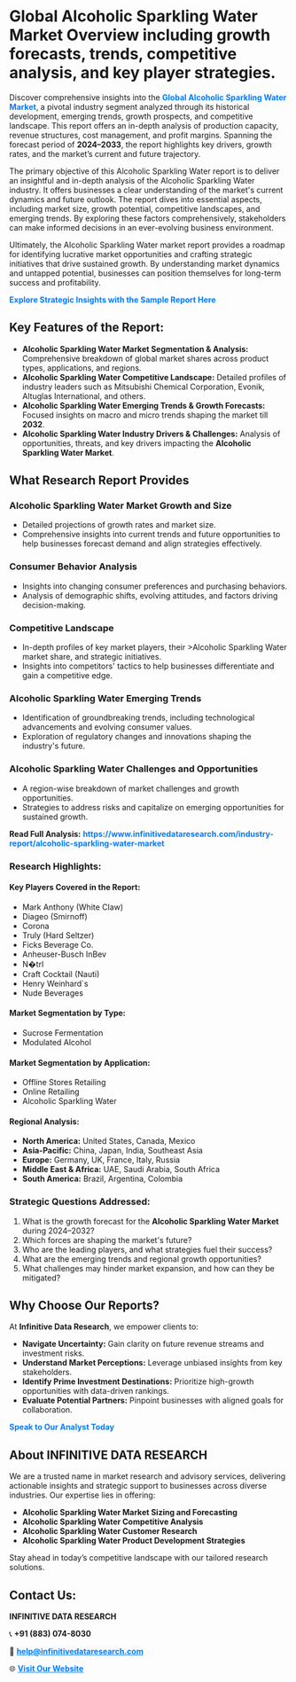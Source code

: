 <h1>Global Alcoholic Sparkling Water Market Overview including growth forecasts, trends, competitive analysis, and key player strategies.</h1>
<p>
Discover comprehensive insights into the 
<a href="https://www.infinitivedataresearch.com/industry-report/alcoholic-sparkling-water-market" rel="dofollow" style="color: #007BFF; text-decoration: none;"><strong>Global Alcoholic Sparkling Water Market</strong></a>, a pivotal industry segment analyzed through its historical development, emerging trends, growth prospects, and competitive landscape. This report offers an in-depth analysis of production capacity, revenue structures, cost management, and profit margins. Spanning the forecast period of <strong>2024–2033</strong>, the report highlights key drivers, growth rates, and the market’s current and future trajectory.
</p>
<p>
The primary objective of this Alcoholic Sparkling Water report is to deliver an insightful and in-depth analysis of the Alcoholic Sparkling Water industry. It offers businesses a clear understanding of the market's current dynamics and future outlook. The report dives into essential aspects, including market size, growth potential, competitive landscapes, and emerging trends. By exploring these factors comprehensively, stakeholders can make informed decisions in an ever-evolving business environment.
</p>
<p>
Ultimately, the Alcoholic Sparkling Water market report provides a roadmap for identifying lucrative market opportunities and crafting strategic initiatives that drive sustained growth. By understanding market dynamics and untapped potential, businesses can position themselves for long-term success and profitability.
</p>
<p>
<a href="https://www.infinitivedataresearch.com/request-sample/reportId=107512" style="color: #007BFF; text-decoration: none;"><strong>Explore Strategic Insights with the Sample Report Here</strong></a>
</p>

<h2>Key Features of the Report:</h2>
<ul>
<li><strong>Alcoholic Sparkling Water Market Segmentation & Analysis:</strong> Comprehensive breakdown of global market shares across product types, applications, and regions.</li>
<li><strong>Alcoholic Sparkling Water Competitive Landscape:</strong> Detailed profiles of industry leaders such as Mitsubishi Chemical Corporation, Evonik, Altuglas International, and others.</li>
<li><strong>Alcoholic Sparkling Water Emerging Trends & Growth Forecasts:</strong> Focused insights on macro and micro trends shaping the market till <strong>2032</strong>.</li>
<li><strong>Alcoholic Sparkling Water Industry Drivers & Challenges:</strong> Analysis of opportunities, threats, and key drivers impacting the <strong>Alcoholic Sparkling Water Market</strong>.</li>
</ul>

<h2>What Research Report Provides</h2>
<h3>Alcoholic Sparkling Water Market Growth and Size</h3>
<ul>
<li>Detailed projections of growth rates and market size.</li>
<li>Comprehensive insights into current trends and future opportunities to help businesses forecast demand and align strategies effectively.</li>
</ul>

<h3>Consumer Behavior Analysis</h3>
<ul>
<li>Insights into changing consumer preferences and purchasing behaviors.</li>
<li>Analysis of demographic shifts, evolving attitudes, and factors driving decision-making.</li>
</ul>

<h3>Competitive Landscape</h3>
<ul>
<li>In-depth profiles of key market players, their >Alcoholic Sparkling Water market share, and strategic initiatives.</li>
<li>Insights into competitors' tactics to help businesses differentiate and gain a competitive edge.</li>
</ul>

<h3>Alcoholic Sparkling Water Emerging Trends</h3>
<ul>
<li>Identification of groundbreaking trends, including technological advancements and evolving consumer values.</li>
<li>Exploration of regulatory changes and innovations shaping the industry's future.</li>
</ul>

<h3>Alcoholic Sparkling Water Challenges and Opportunities</h3>
<ul>
<li>A region-wise breakdown of market challenges and growth opportunities.</li>
<li>Strategies to address risks and capitalize on emerging opportunities for sustained growth.</li>
</ul>
<p><strong>Read Full Analysis:</strong> <a href="https://www.infinitivedataresearch.com/industry-report/alcoholic-sparkling-water-market" rel="dofollow" style="color: #007BFF; text-decoration: none;"><strong>https://www.infinitivedataresearch.com/industry-report/alcoholic-sparkling-water-market</strong></a></p>
<h3>Research Highlights:</h3>
<h4>Key Players Covered in the Report:</h4>
<ul><li>Mark Anthony (White Claw)</li><li>Diageo (Smirnoff)</li><li>Corona</li><li>Truly (Hard Seltzer)</li><li>Ficks Beverage Co.</li><li>Anheuser-Busch InBev</li><li>N�trl</li><li>Craft Cocktail (Nauti)</li><li>Henry Weinhard`s</li><li>Nude Beverages</li></ul>
<h4>Market Segmentation by Type:</h4>
<ul><li>Sucrose Fermentation</li><li>Modulated Alcohol</li></ul>
<h4>Market Segmentation by Application:</h4>
<ul><li>Offline Stores Retailing</li><li>Online Retailing</li><li>Alcoholic Sparkling Water</li></ul>

<h4>Regional Analysis:</h4>
<ul>
<li><strong>North America:</strong> United States, Canada, Mexico</li>
<li><strong>Asia-Pacific:</strong> China, Japan, India, Southeast Asia</li>
<li><strong>Europe:</strong> Germany, UK, France, Italy, Russia</li>
<li><strong>Middle East & Africa:</strong> UAE, Saudi Arabia, South Africa</li>
<li><strong>South America:</strong> Brazil, Argentina, Colombia</li>
</ul>

<h3>Strategic Questions Addressed:</h3>
<ol>
<li>What is the growth forecast for the <strong>Alcoholic Sparkling Water Market</strong> during 2024–2032?</li>
<li>Which forces are shaping the market's future?</li>
<li>Who are the leading players, and what strategies fuel their success?</li>
<li>What are the emerging trends and regional growth opportunities?</li>
<li>What challenges may hinder market expansion, and how can they be mitigated?</li>
</ol>

<h2>Why Choose Our Reports?</h2>
<p>At <strong>Infinitive Data Research</strong>, we empower clients to:</p>
<ul>
<li><strong>Navigate Uncertainty:</strong> Gain clarity on future revenue streams and investment risks.</li>
<li><strong>Understand Market Perceptions:</strong> Leverage unbiased insights from key stakeholders.</li>
<li><strong>Identify Prime Investment Destinations:</strong> Prioritize high-growth opportunities with data-driven rankings.</li>
<li><strong>Evaluate Potential Partners:</strong> Pinpoint businesses with aligned goals for collaboration.</li>
</ul>
<p><a href="https://www.infinitivedataresearch.com/industry-report/alcoholic-sparkling-water-market" rel="dofollow" style="color: #007BFF; text-decoration: none;"><strong>Speak to Our Analyst Today</strong></a></p>

<h2>About INFINITIVE DATA RESEARCH</h2>
<p>We are a trusted name in market research and advisory services, delivering actionable insights and strategic support to businesses across diverse industries. Our expertise lies in offering:</p>
<ul>
<li><strong>Alcoholic Sparkling Water Market Sizing and Forecasting</strong></li>
<li><strong>Alcoholic Sparkling Water Competitive Analysis</strong></li>
<li><strong>Alcoholic Sparkling Water Customer Research</strong></li>
<li><strong>Alcoholic Sparkling Water Product Development Strategies</strong></li>
</ul>
<p>Stay ahead in today’s competitive landscape with our tailored research solutions.</p>

<h2>Contact Us:</h2>
<p><strong>INFINITIVE DATA RESEARCH</strong></p>
<p>📞 <strong>+91 (883) 074-8030</strong></p>
<p>📧 <strong><a href="mailto:help@infinitivedataresearch.com" style="color: #007BFF;">help@infinitivedataresearch.com</a></strong></p>
<p>🌐 <strong><a href="https://www.infinitivedataresearch.com" rel="dofollow" style="color: #007BFF;">Visit Our Website</a></strong></p>